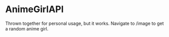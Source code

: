 # AnimeGirlAPI
Thrown together for personal usage, but it works. Navigate to /image to get a random anime girl.
